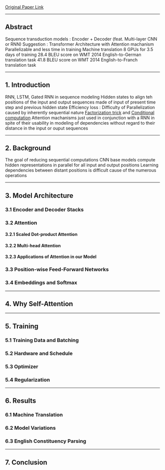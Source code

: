 [Original Paper Link](https://arxiv.org/abs/1706.03762)

---
## Abstract

Sequence transduction models : Encoder + Decoder (feat. Multi-layer CNN or RNN)
Suggestion : Transformer Architecture with Attention machanism
Parallelizable and less time in training
Machine translation 8 GPUs for 3.5 days of training
28.4 BLEU score on WMT 2014 English-to-German translation task
41.8 BLEU score on WMT 2014 English-to-Franch translation task

---
## 1. Introduction

RNN, LSTM, Gated RNN in sequence modeling
Hidden states to align teh positions of the input and output sequences made of input of present time step and previous hidden state
Efficiency loss : Difficulty of Parallelization caused by inherently sequential nature
[Factorization trick](https://arxiv.org/abs/1703.10722) and [Conditional computation](https://arxiv.org/abs/1701.06538)
Attention machanisms just used in conjunction with a RNN in spite of their usability in modeling of dependencies without regard to their distance in the input or ouput sequences

---
## 2. Background

The goal of reducing sequential computations
CNN base models compute hidden representations in parallel for all input and output positions
Learning dependencies between distant positions is difficult cause of the numerous operations

---
## 3. Model Architecture

### 3.1 Encoder and Decoder Stacks

### 3.2 Attention

#### 3.2.1 Scaled Dot-product Attention

#### 3.2.2 Multi-head Attention

#### 3.2.3 Applications of Attention in our Model

### 3.3 Position-wise Feed-Forward Networks

### 3.4 Embeddings and Softmax

---
## 4. Why Self-Attention

---
## 5. Training

### 5.1 Training Data and Batching

### 5.2 Hardware and Schedule

### 5.3 Optimizer

### 5.4 Regularization

---
## 6. Results

### 6.1 Machine Translation

### 6.2 Model Variations
### 6.3 English Constituency Parsing

---
## 7. Conclusion

